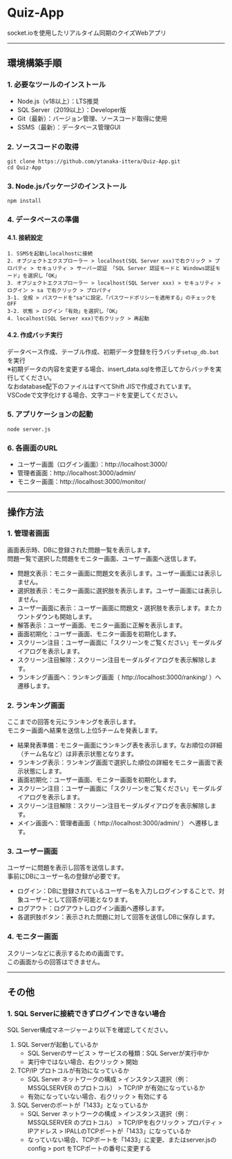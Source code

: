 # Quiz-App
socket.ioを使用したリアルタイム同期のクイズWebアプリ

---
## 環境構築手順

### 1. 必要なツールのインストール
- Node.js（v18以上）：LTS推奨
- SQL Server（2019以上）：Developer版
- Git（最新）：バージョン管理、ソースコード取得に使用
- SSMS（最新）：データベース管理GUI

### 2. ソースコードの取得
```
git clone https://github.com/ytanaka-ittera/Quiz-App.git
cd Quiz-App
```

### 3. Node.jsパッケージのインストール
```
npm install
```

### 4. データベースの準備

#### 4.1. 接続設定
```
1. SSMSを起動しlocalhostに接続
2. オブジェクトエクスプローラー > localhost(SQL Server xxx)で右クリック > プロパティ > セキュリティ > サーバー認証 「SQL Server 認証モードと Windows認証モード」を選択し「OK」
3. オブジェクトエクスプローラー > localhost(SQL Server xxx) > セキュリティ > ログイン > sa で右クリック > プロパティ
3-1. 全般 > パスワードを"sa"に設定、「パスワードポリシーを適用する」のチェックをOFF
3-2. 状態 > ログイン「有効」を選択し「OK」
4. localhost(SQL Server xxx)で右クリック > 再起動
```

#### 4.2. 作成バッチ実行
データベース作成、テーブル作成、初期データ登録を行うバッチ`setup_db.bat`を実行<br>
※初期データの内容を変更する場合、insert_data.sqlを修正してからバッチを実行してください。<br>
なおdatabase配下のファイルはすべてShift JISで作成されています。<br>
VSCodeで文字化けする場合、文字コードを変更してください。

### 5. アプリケーションの起動
```
node server.js
```

### 6. 各画面のURL
- ユーザー画面（ログイン画面）：http://localhost:3000/
- 管理者画面：http://localhost:3000/admin/
- モニター画面：http://localhost:3000/monitor/

---
## 操作方法

### 1. 管理者画面
画面表示時、DBに登録された問題一覧を表示します。<br>
問題一覧で選択した問題をモニター画面、ユーザー画面へ送信します。

- 問題文表示：モニター画面に問題文を表示します。ユーザー画面には表示しません。
- 選択肢表示：モニター画面に選択肢を表示します。ユーザー画面には表示しません。
- ユーザー画面に表示：ユーザー画面に問題文・選択肢を表示します。またカウントダウンも開始します。
- 解答表示：ユーザー画面、モニター画面に正解を表示します。
- 画面初期化：ユーザー画面、モニター画面を初期化します。
- スクリーン注目：ユーザー画面に「スクリーンをご覧ください」モーダルダイアログを表示します。
- スクリーン注目解除：スクリーン注目モーダルダイアログを表示解除します。
- ランキング画面へ：ランキング画面（ http://localhost:3000/ranking/ ）へ遷移します。

### 2. ランキング画面
ここまでの回答を元にランキングを表示します。<br>
モニター画面へ結果を送信し上位5チームを発表します。

- 結果発表準備：モニター画面にランキング表を表示します。なお順位の詳細（チーム名など）は非表示状態となります。
- ランキング表示：ランキング画面で選択した順位の詳細をモニター画面で表示状態にします。
- 画面初期化：ユーザー画面、モニター画面を初期化します。
- スクリーン注目：ユーザー画面に「スクリーンをご覧ください」モーダルダイアログを表示します。
- スクリーン注目解除：スクリーン注目モーダルダイアログを表示解除します。
- メイン画面へ：管理者画面（ http://localhost:3000/admin/ ） へ遷移します。

### 3. ユーザー画面
ユーザーに問題を表示し回答を送信します。<br>
事前にDBにユーザー名の登録が必要です。

- ログイン：DBに登録されているユーザー名を入力しログインすることで、対象ユーザーとして回答が可能となります。
- ログアウト：ログアウトしログイン画面へ遷移します。
- 各選択肢ボタン：表示された問題に対して回答を送信しDBに保存します。

### 4. モニター画面
スクリーンなどに表示するための画面です。<br>
この画面からの回答はできません。

---
## その他
### 1. SQL Serverに接続できずログインできない場合
SQL Server構成マネージャーより以下を確認してください。
1. SQL Serverが起動しているか
   - SQL Serverのサービス > サービスの種類：SQL Serverが実行中か
   - 実行中ではない場合、右クリック > 開始
2. TCP/IP プロトコルが有効になっているか
   - SQL Server ネットワークの構成 > インスタンス選択（例：MSSQLSERVER のプロトコル） > TCP/IP が有効になっているか
   - 有効になっていない場合、右クリック > 有効にする
3. SQL Serverのポートが「1433」となっているか
   - SQL Server ネットワークの構成 > インスタンス選択（例：MSSQLSERVER のプロトコル） > TCP/IPを右クリック > プロパティ > IPアドレス > IPALLのTCPポートが「1433」になっているか
   - なっていない場合、TCPポートを「1433」に変更、またはserver.jsのconfig > port をTCPポートの番号に変更する
